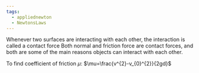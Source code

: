 ```yaml
---
tags:
  - appliednewton
  - NewtonsLaws
---
```

Whenever two surfaces are interacting with each other, the interaction is called a contact force
Both normal and friction force are contact forces, and both are some of the main reasons objects can interact with each other.


To find coefficient of friction $\mu$: $\mu=\frac{v^{2}-v_{0}^{2}}{2gd}$ 
